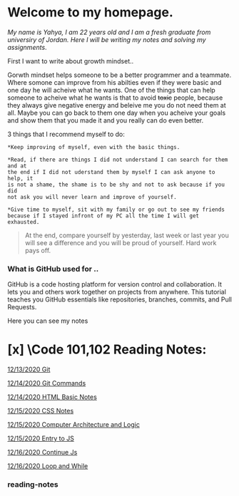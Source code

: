 
# **Welcome to my homepage**.


_My name is Yahya, I am 22 years old and I am a fresh graduate from universiry of Jordan. Here I will be writing my notes and solving my assignments_.

First I want to write about growth mindset..

 Gorwth mindset helps someone to be a better programmer and a teammate. Where somone can improve from his abilties even if they 
 were basic and one day he will acheive what he wants. One of the things that can help someone to acheive what he wants is that 
 to avoid ~~toxic~~ people, because they always give negative energy and beleive me you do not need them at all. Maybe you can go 
 back to them one day when you acheive your goals and show them that you made it and you really can do even better. 
 
 3 things that I recommend myself to do:
 
    *Keep improving of myself, even with the basic things.
   
    *Read, if there are things I did not understand I can search for them and at     
    the end if I did not uderstand them by myself I can ask anyone to help, it 
    is not a shame, the shame is to be shy and not to ask because if you did     
    not ask you will never learn and improve of yourself.
   
    *Give time to myself, sit with my family or go out to see my friends 
    because if I stayed infront of my PC all the time I will get exhausted. 

>At the end, compare yourself by yesterday, last week or last year you will see a difference and you will be proud of yourself. Hard work pays off.

### What is GitHub used for ..
GitHub is a code hosting platform for version control and collaboration. It lets you and others work together on projects from anywhere. This tutorial teaches you GitHub essentials like repositories, branches, commits, and Pull Requests.

Here you can see my notes


# [x] \Code 101,102 Reading Notes:

[12/13/2020 Git](https://yahyaomari.github.io/reading-notes/reading-notes2)

[12/14/2020 Git Commands](https://yahyaomari.github.io/reading-notes/reading-noted)

[12/14/2020 HTML Basic Notes](https://yahyaomari.github.io/lab04/ReadNotes.html)

[12/15/2020 CSS Notes](https://yahyaomari.github.io/reading-notes/read05)

[12/15/2020 Computer Architecture and Logic](https://yahyaomari.github.io/reading-notes/ComputerArchitectureandLogic)

[12/15/2020 Entry to JS](https://yahyaomari.github.io/reading-notes/lab06anotes)

[12/16/2020 Continue Js](https://yahyaomari.github.io/reading-notes/noteslab07)

[12/16/2020 Loop and While](https://yahyaomari.github.io/reading-notes/whileloops)

### reading-notes

